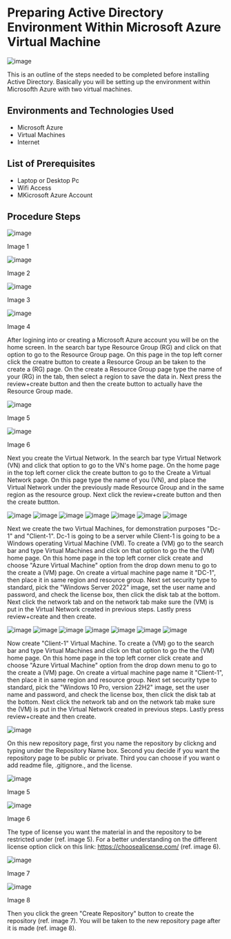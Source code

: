 # Preparing Active Directory Environment Within Microsoft Azure Virtual Machine
![image](https://github.com/user-attachments/assets/e4f41676-9505-49cf-82a1-c1ad2d5cf390)



This is an outline of the steps needed to be completed before installing Active Directory. Basically you will be setting up the environment within Microsofth Azure with two virtual machines.<br />


<h2>Environments and Technologies Used</h2>

- Microsoft Azure
- Virtual Machines
- Internet 

<h2>List of Prerequisites</h2>

- Laptop or Desktop Pc                                                                                                                                 
- Wifi Access
- MKicrosoft Azure Account

<h2>Procedure Steps</h2>

![image](https://github.com/user-attachments/assets/8ecf164a-2440-4a74-a6e5-7b3def1f659d)
<p>Image 1
</p>

![image](https://github.com/user-attachments/assets/01838b92-b0e2-4f62-b11d-a4d30f1d9c5a)
<p>Image 2
</p>

![image](https://github.com/user-attachments/assets/a49416d7-6bdb-4f56-bce0-f765f35de347)
<p>Image 3
</p>

![image](https://github.com/user-attachments/assets/4658e411-7320-4460-b52d-30efefb3aa88)
<p>Image 4
</p>

After logining into or creating a Microsoft Azure account you will be on the home screen. In the search bar type Resource Group (RG) and click on that option to go to the Resource Group page. On this page in the top left corner click the creatre button to create a Resource Group an  be taken to the create a (RG) page. On the create a Resource Group page type the name of your (RG) in the tab, then select a region to save the data in. Next press the review+create button and then the create button to actually have the Resource Group made.

![image](https://github.com/user-attachments/assets/2ba22787-26cb-48ed-866b-38b8d36c8f2f)
<p>Image 5
</p>

![image](https://github.com/user-attachments/assets/a63ef035-f213-4c96-8100-0aa29ace084f)

<p>Image 6
</p>

Next you create the Virtual Network. In the search bar type Virtual Network (VN) and click that option to go to the VN's home page. On the home page in the top left corner click the create button to go to the Create a Virtual Network page. On this page type the name of you (VN), and place the Virtual Network under the previously made Resource Group and in the same region as the resource group. Next click the review+create button and then the create buttton.

![image](https://github.com/user-attachments/assets/c25ee35e-f0e8-4bc2-bd2b-3c060223b336)
![image](https://github.com/user-attachments/assets/fbb1f3c1-da0a-4e45-8888-cf60cc66ddb0)
![image](https://github.com/user-attachments/assets/b1bb605b-ca39-4f8b-9058-25cd1a491f8c)
![image](https://github.com/user-attachments/assets/617fcfb8-0f56-43c3-8625-02197298af42)
![image](https://github.com/user-attachments/assets/409804be-1833-4b0e-9349-b76e91098b05)
![image](https://github.com/user-attachments/assets/ba43c57b-885f-4ac7-a240-415cbb77a9b8)
![image](https://github.com/user-attachments/assets/fbf282c3-0a51-46ef-9ef4-52c13c33cf9c)



Next we create the two Virtual Machines, for demonstration purposes "Dc-1" and "Client-1". Dc-1 is going to be a server while Client-1 is going to be a Windows operating Virtual Machine (VM). To create a (VM) go to the search bar and type Virtual Machines and click on that option to go the the (VM) home page. On this home page  in the top left corner click create and choose "Azure Virtual Machine" option from the drop down menu to go to the create a (VM) page. On create a virtual machine page name it "DC-1", then place it in same region and resource group. Next set security type to standard, pick the "Windows Server 2022" image, set the user name and password, and check the license box, then click the disk tab at the bottom. Next click the network tab and on the network tab make sure the (VM) is put in the Virtual Network created in previous steps. Lastly press review+create and then create.

![image](https://github.com/user-attachments/assets/c25ee35e-f0e8-4bc2-bd2b-3c060223b336)
![image](https://github.com/user-attachments/assets/70bef57e-05ea-4060-af75-585dd2752b81)
![image](https://github.com/user-attachments/assets/00de40b2-97f2-465b-9c83-48f1e6e790da)
![image](https://github.com/user-attachments/assets/da8a5033-f132-466a-a8b1-7fe85d613c85)
![image](https://github.com/user-attachments/assets/f97a9803-c6e5-4bfd-8181-159d5d1ef35f)
![image](https://github.com/user-attachments/assets/c207c679-838c-40b4-9630-7acf98040629)
![image](https://github.com/user-attachments/assets/aa35a7f7-76fa-4d6e-8da7-d0cda847e8cd)




Now create "Client-1" Virtual Machine. To create a (VM) go to the search bar and type Virtual Machines and click on that option to go the the (VM) home page. On this home page  in the top left corner click create and choose "Azure Virtual Machine" option from the drop down menu to go to the create a (VM) page. On create a virtual machine page name it "Client-1", then place it in same region and resource group. Next set security type to standard, pick the "Windows 10 Pro, version 22H2" image, set the user name and password, and check the license box, then click the disk tab at the bottom. Next click the network tab and on the network tab make sure the (VM) is put in the Virtual Network created in previous steps. Lastly press review+create and then create.


![image](https://github.com/user-attachments/assets/2ea9ac3a-5f9a-4ad1-95c8-a57b5965c215)


On this new repository page, first you name the repository by clickng and typing under the Repository Name box. 
  Second you decide if you want the repository page to be public or private.
  Third you can choose if you want o add readme file, .gitignore., and the license.


![image](https://github.com/user-attachments/assets/fca92535-0058-454c-9761-cdaac486d652)

<p>Image 5
</p>

![image](https://github.com/user-attachments/assets/fc151d57-5615-4cba-abfa-42a68cf720b2)

<p>Image 6
</p>

The type of license you want the material in and the repository to be restricted under (ref. image 5). For a better understanding  on the different license option click on this link:
  https://choosealicense.com/ (ref. image 6). 


![image](https://github.com/user-attachments/assets/47bb07cf-5173-4653-a0a0-9b63c310538f)

<p>Image 7
</p>

![image](https://github.com/user-attachments/assets/cc551a57-1f0c-4dfd-8a19-3d3c1f5455d3)

<p>Image 8
</p>

Then you click the green "Create Repository" button to create the repository (ref. image 7). You will be taken to the new repository page after it is made (ref. image 8).
